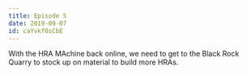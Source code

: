 ```yaml
---
title: Episode 5
date: 2019-09-07
id: caYvkf0sCbE
---
```

With the HRA MAchine back online, we need to get to the Black Rock Quarry to stock up on material to build more HRAs. 